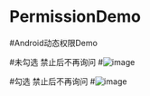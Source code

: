 # PermissionDemo
#Android动态权限Demo

#未勾选 禁止后不再询问
#![image](https://github.com/jianesrq0724/PermissionDemo/blob/master/gif/allowPermission.gif)

#勾选 禁止后不再询问
#![image](https://github.com/jianesrq0724/PermissionDemo/blob/master/gif/showRequestPermission.gif)
